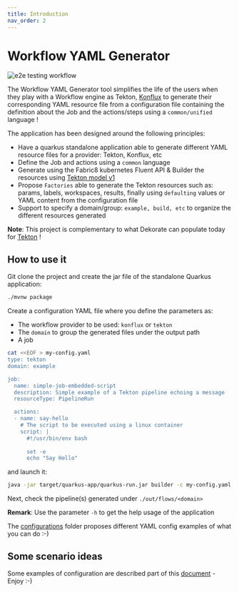 ```yaml
---
title: Introduction
nav_order: 2
---
```


# Workflow YAML Generator

![e2e testing workflow](https://github.com/ch007m/pipeline-dsl-builder/actions/workflows/e2e-testing.yaml/badge.svg)

The Workflow YAML Generator tool simplifies the life of the users when they play with a Workflow engine as Tekton, [Konflux](https://konflux-ci.dev/) to generate their corresponding YAML resource file from a configuration file containing the definition about the Job and the actions/steps using a `common/unified` language !

The application has been designed around the following principles:

- Have a quarkus standalone application able to generate different YAML resource files for a provider: Tekton, Konflux, etc
- Define the Job and actions using a `common` language
- Generate using the Fabric8 kubernetes Fluent API & Builder the resources using [Tekton model v1](https://github.com/fabric8io/kubernetes-client/tree/main/extensions/tekton/model-v1/)
- Propose `Factories` able to generate the Tekton resources such as: params, labels, workspaces, results, finally using `defaulting` values or YAML content from the configuration file
- Support to specify a domain/group: `example, build, etc` to organize the different resources generated

**Note**: This project is complementary to what Dekorate can populate today for [Tekton](https://github.com/dekorateio/dekorate/tree/main/annotations/tekton-annotations) !

## How to use it

Git clone the project and create the jar file of the standalone Quarkus application:

```bash
./mvnw package
```

Create a configuration YAML file where you define the parameters as:
- The workflow provider to be used: `konflux` or `tekton`
- The `domain` to group the generated files under the output path
- A job

```bash
cat <<EOF > my-config.yaml
type: tekton
domain: example

job:
  name: simple-job-embedded-script
  description: Simple example of a Tekton pipeline echoing a message
  resourceType: PipelineRun

  actions:
  - name: say-hello
    # The script to be executed using a linux container
    script: |
      #!/usr/bin/env bash
      
      set -e
      echo "Say Hello"
```

and launch it:

```bash
java -jar target/quarkus-app/quarkus-run.jar builder -c my-config.yaml -o out/flows
```  

Next, check the pipeline(s) generated under `./out/flows/<domain>`

**Remark**: Use the parameter `-h` to get the help usage of the application

The [configurations](./configurations) folder proposes different YAML config examples of what you can do :-)

## Some scenario ideas

Some examples of configuration are described part of this [document](SCENARIO.md) - Enjoy :-)

